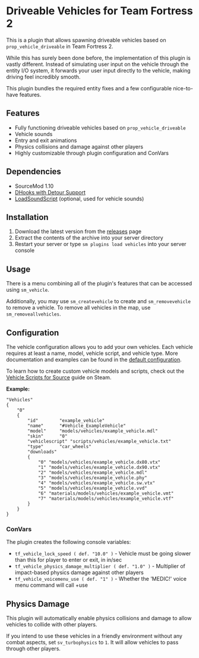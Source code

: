 # Driveable Vehicles for Team Fortress 2

This is a plugin that allows spawning driveable vehicles based on `prop_vehicle_driveable` in Team Fortress 2.

While this has surely been done before, the implementation of this plugin is vastly different. Instead of simulating
user input on the vehicle through the entity I/O system, it forwards your user input directly to the vehicle, making
driving feel incredibly smooth.

This plugin bundles the required entity fixes and a few configurable nice-to-have features.

## Features

* Fully functioning driveable vehicles based on `prop_vehicle_driveable`
* Vehicle sounds
* Entry and exit animations
* Physics collisions and damage against other players
* Highly customizable through plugin configuration and ConVars

## Dependencies

* SourceMod 1.10
* [DHooks with Detour Support](https://github.com/peace-maker/DHooks2)
* [LoadSoundScript](https://github.com/haxtonsale/LoadSoundScript) (optional, used for vehicle sounds)

## Installation

1. Download the latest version from the [releases](https://github.com/Mikusch/tf-vehicles/releases) page
2. Extract the contents of the archive into your server directory
3. Restart your server or type `sm plugins load vehicles` into your server console

## Usage

There is a menu combining all of the plugin's features that can be accessed using `sm_vehicle`.

Additionally, you may use `sm_createvehicle` to create and `sm_removevehicle` to remove a vehicle. To remove all
vehicles in the map, use `sm_removeallvehicles`.

## Configuration

The vehicle configuration allows you to add your own vehicles. Each vehicle requires at least a name, model, vehicle
script, and vehicle type. More documentation and examples can be found in
the [default configuration](/addons/sourcemod/configs/vehicles/vehicles.cfg).

To learn how to create custom vehicle models and scripts, check out
the [Vehicle Scripts for Source](https://steamcommunity.com/sharedfiles/filedetails/?id=1373837962) guide on Steam.

**Example:**

```
"Vehicles"
{
	"0"
	{
		"id"		"example_vehicle"
		"name"		"#Vehicle_ExampleVehicle"
		"model"		"models/vehicles/example_vehicle.mdl"
		"skin"		"0"
		"vehiclescript"	"scripts/vehicles/example_vehicle.txt"
		"type"		"car_wheels"
		"downloads"
		{
			"0"	"models/vehicles/example_vehicle.dx80.vtx"
			"1"	"models/vehicles/example_vehicle.dx90.vtx"
			"2"	"models/vehicles/example_vehicle.mdl"
			"3"	"models/vehicles/example_vehicle.phy"
			"4"	"models/vehicles/example_vehicle.sw.vtx"
			"5"	"models/vehicles/example_vehicle.vvd"
			"6"	"materials/models/vehicles/example_vehicle.vmt"
			"7"	"materials/models/vehicles/example_vehicle.vtf"
		}
	}
}
```

### ConVars

The plugin creates the following console variables:

* `tf_vehicle_lock_speed ( def. "10.0" )` - Vehicle must be going slower than this for player to enter or exit, in
  in/sec
* `tf_vehicle_physics_damage_multiplier ( def. "1.0" )` - Multiplier of impact-based physics damage against other
  players
* `tf_vehicle_voicemenu_use ( def. "1" )` - Whether the 'MEDIC!' voice menu command will call +use

## Physics Damage

This plugin will automatically enable physics collisions and damage to allow vehicles to collide with other players.

If you intend to use these vehicles in a friendly environment without any combat aspects, set `sv_turbophysics` to `1`.
It will allow vehicles to pass through other players.
